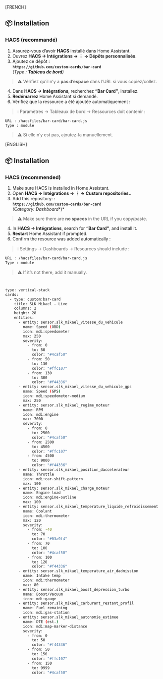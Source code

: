 [FRENCH]
<a id="installation"></a>
## 📦 Installation

### HACS (recommandé)
1. Assurez-vous d’avoir **HACS** installé dans Home Assistant.
2. Ouvrez **HACS → Intégrations → ⋮ → Dépôts personnalisés**.
3. Ajoutez ce dépôt :  
   **`https://github.com/custom-cards/bar-card`**  
   *(Type : **Tableau de bord**)*  
> ⚠️ Vérifiez qu’il n’y a **pas d’espace** dans l’URL si vous copiez/collez.
4. Dans **HACS → Intégrations**, recherchez **“Bar Card”**, installez.
5. **Redémarrez** Home Assistant si demandé.
6. Vérifiez que la ressource a été ajoutée automatiquement :

> ℹ️ Paramètres → Tableaux de bord → Ressources doit contenir :

```bash
URL : /hacsfiles/bar-card/bar-card.js
Type : module
```

> ⚠️ Si elle n’y est pas, ajoutez-la manuellement.

[ENGLISH]
<a id="installation"></a>
## 📦 Installation

### HACS (recommended)
1. Make sure HACS is installed in Home Assistant.
2. Open **HACS → Intégrations → ⋮ → Custom repositories.**.
3. Add this repository: :  
   **`https://github.com/custom-cards/bar-card`**  
   *(Category: Dashboard**)*  
> ⚠️ Make sure there are **no spaces** in the URL if you copy/paste.
4. In **HACS → Intégrations**, search for **“Bar Card”**, and install it.
5. **Restart** Home Assistant if prompted.
6. Confirm the resource was added automatically :

> ℹ️ Settings → Dashboards → Resources should include :

```bash
URL : /hacsfiles/bar-card/bar-card.js
Type : module
```

> ⚠️ If it’s not there, add it manually.

```bash


type: vertical-stack
cards:
  - type: custom:bar-card
    title: SLK Mikael — Live
    columns: 2
    height: 28
    entities:
      - entity: sensor.slk_mikael_vitesse_du_vehicule
        name: Speed (OBD)
        icon: mdi:speedometer
        max: 250
        severity:
          - from: 0
            to: 50
            color: "#4caf50"
          - from: 50
            to: 130
            color: "#ffc107"
          - from: 130
            to: 300
            color: "#f44336"
      - entity: sensor.slk_mikael_vitesse_du_vehicule_gps
        name: Speed (GPS)
        icon: mdi:speedometer-medium
        max: 250
      - entity: sensor.slk_mikael_regime_moteur
        name: RPM
        icon: mdi:engine
        max: 7000
        severity:
          - from: 0
            to: 2500
            color: "#4caf50"
          - from: 2500
            to: 4500
            color: "#ffc107"
          - from: 4500
            to: 9000
            color: "#f44336"
      - entity: sensor.slk_mikael_position_daccelerateur
        name: Throttle
        icon: mdi:car-shift-pattern
        max: 100
      - entity: sensor.slk_mikael_charge_moteur
        name: Engine load
        icon: mdi:engine-outline
        max: 100
      - entity: sensor.slk_mikael_temperature_liquide_refroidissement
        name: Coolant
        icon: mdi:thermometer
        max: 120
        severity:
          - from: -40
            to: 70
            color: "#03a9f4"
          - from: 70
            to: 100
            color: "#4caf50"
          - from: 100
            to: 120
            color: "#f44336"
      - entity: sensor.slk_mikael_temperature_air_dadmission
        name: Intake temp
        icon: mdi:thermometer
        max: 80
      - entity: sensor.slk_mikael_boost_depression_turbo
        name: Boost/Vacuum
        icon: mdi:gauge
      - entity: sensor.slk_mikael_carburant_restant_profil
        name: Fuel remaining
        icon: mdi:gas-station
      - entity: sensor.slk_mikael_autonomie_estimee
        name: DTE (est.)
        icon: mdi:map-marker-distance
        severity:
          - from: 0
            to: 50
            color: "#f44336"
          - from: 50
            to: 150
            color: "#ffc107"
          - from: 150
            to: 9999
            color: "#4caf50"
```			